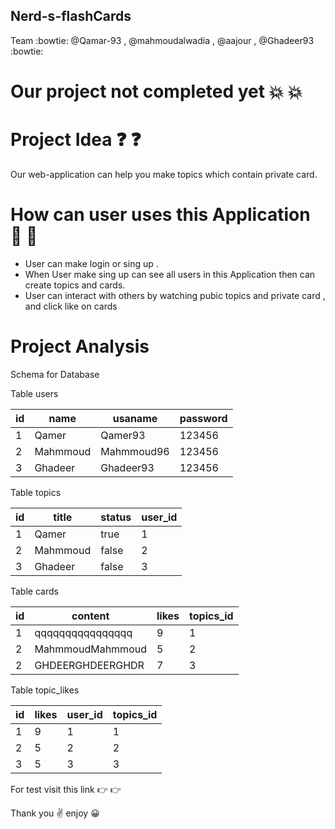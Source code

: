 ## Nerd-s-flashCards


Team :bowtie:   @Qamar-93 , @mahmoudalwadia , @aajour , @Ghadeer93 :bowtie:

# Our project not completed yet :boom: :boom:
# Project Idea :question: :question:

 Our web-application can help you make topics which contain private card.

 # How can user uses this Application :pray: :pray:

* User can make login or sing up .
* When User make sing up can see all users in this Application then can create topics and cards.
* User can interact with others by watching pubic topics and private card , and click like on cards

# Project Analysis

Schema for Database

Table users


| id  | name | usaname | password |
| --- | ------------ | ------ | -------- |
| 1   | Qamer | Qamer93 | 123456 |
| 2   | Mahmmoud | Mahmmoud96 | 123456 |
| 3   | Ghadeer | Ghadeer93 | 123456|



Table topics


| id  | title | status | user_id |
| --- | ------------ | ------ | -------- |
| 1   | Qamer | true | 1 |
| 2   | Mahmmoud | false | 2 |
| 3   | Ghadeer | false | 3|



Table cards

| id  | content | likes | topics_id |
| --- | ------------ | ------ | -------- |
| 1   | qqqqqqqqqqqqqqqq | 9 | 1 |
| 2   | MahmmoudMahmmoud | 5 | 2 |
| 2   | GHDEERGHDEERGHDR | 7 |3 |





Table topic_likes



| id  | likes | user_id | topics_id |
| --- | ------------ | ------ | -------- |
| 1   | 9 | 1 | 1 |
| 2   | 5 | 2 | 2 |
| 3   | 5 | 3 | 3|







For test visit this link :point_right: :point_right:

Thank you :v: enjoy :grinning:
